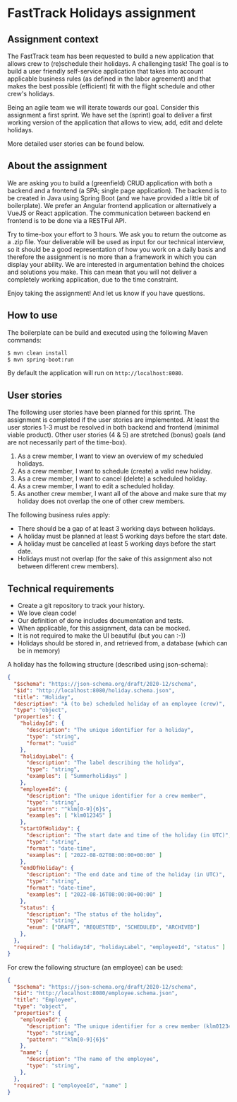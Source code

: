 # FastTrack Holidays assignment

## Assignment context

The FastTrack team has been requested to build a new application that allows crew to (re)schedule their holidays. A challenging task! The goal is to build a user friendly self-service application that takes into account applicable business rules (as defined in the labor agreement) and that makes the best possible (efficient) fit with the flight schedule and other crew's holidays. 

Being an agile team we will iterate towards our goal. Consider this assignment a first sprint. We have set the (sprint) goal to deliver a first working version of the application that allows to view, add, edit and delete holidays.

More detailed user stories can be found below.  

## About the assignment

We are asking you to build a (greenfield) CRUD application with both a backend and a frontend (a SPA; single page application). The backend is to be created in Java using Spring Boot (and we have provided a little bit of boilerplate). We prefer an Angular frontend application or alternatively a VueJS or React application. The communication between backend en frontend is to be done via a RESTFul API.

Try to time-box your effort to 3 hours. We ask you to return the outcome as a .zip file. Your deliverable will be used as input for our technical interview, so it should be a good representation of how you work on a daily basis and therefore the assignment is no more than a framework in which you can display your ability. We are interested in argumentation behind the choices and solutions you make. This can mean that you will not deliver a completely working application, due to the time constraint.

Enjoy taking the assignment! And let us know if you have questions.

## How to use

The boilerplate can be build and executed using the following Maven commands:

```bash
$ mvn clean install
$ mvn spring-boot:run
```

By default the application will run on `http://localhost:8080`.

## User stories

The following user stories have been planned for this sprint. The assignment is completed if the user stories are implemented. At least the user stories 1-3 must be resolved in both backend and frontend (minimal viable product). Other user stories (4 & 5) are stretched (bonus) goals (and are not necessarily part of the time-box).

1. As a crew member, I want to view an overview of my scheduled holidays.
2. As a crew member, I want to schedule (create) a valid new holiday.
3. As a crew member, I want to cancel (delete) a scheduled holiday.
4. As a crew member, I want to edit a scheduled holiday.
5. As another crew member, I want all of the above and make sure that my holiday does not overlap the one of other crew members.

The following business rules apply:

  * There should be a gap of at least 3 working days between holidays.
  * A holiday must be planned at least 5 working days before the start date.
  * A holiday must be cancelled at least 5 working days before the start date.
  * Holidays must not overlap (for the sake of this assignment also not between different crew members).

## Technical requirements

* Create a git repository to track your history.
* We love clean code!
* Our definition of done includes documentation and tests.
* When applicable, for this assignment, data can be mocked.
* It is not required to make the UI beautiful (but you can :-))
* Holidays should be stored in, and retrieved from, a database (which can be in memory)

A holiday has the following structure (described using json-schema):

```json
{
  "$schema": "https://json-schema.org/draft/2020-12/schema",
  "$id": "http://localhost:8080/holiday.schema.json",
  "title": "Holiday",
  "description": "A (to be) scheduled holiday of an employee (crew)",
  "type": "object",
  "properties": {
    "holidayId": {
      "description": "The unique identifier for a holiday",
      "type": "string",
      "format": "uuid"
    },
    "holidayLabel": {
      "description": "The label describing the holidya",
      "type": "string",
      "examples": [ "Summerholidays" ]
    },
    "employeeId": {
      "description": "The unique identifier for a crew member",
      "type": "string",
      "pattern": "^klm[0-9]{6}$",
      "examples": [ "klm012345" ]
    },
    "startOfHoliday": {
      "description": "The start date and time of the holiday (in UTC)",
      "type": "string",
      "format": "date-time",
      "examples": [ "2022-08-02T08:00:00+00:00" ]
    },
    "endOfHoliday": {
      "description": "The end date and time of the holiday (in UTC)",
      "type": "string",
      "format": "date-time",
      "examples": [ "2022-08-16T08:00:00+00:00" ]
    },
    "status": {
      "description": "The status of the holiday",
      "type": "string",
      "enum": ["DRAFT", "REQUESTED", "SCHEDULED", "ARCHIVED"]
    },    
  },
  "required": [ "holidayId", "holidayLabel", "employeeId", "status" ]
}
```

For crew the following structure (an employee) can be used:

```json
{
  "$schema": "https://json-schema.org/draft/2020-12/schema",
  "$id": "http://localhost:8080/employee.schema.json",
  "title": "Employee",
  "type": "object",
  "properties": {
    "employeeId": {
      "description": "The unique identifier for a crew member (klm012345)",
      "type": "string",
      "pattern": "^klm[0-9]{6}$"
    },
    "name": {
      "description": "The name of the employee",
      "type": "string",
    },
  },
  "required": [ "employeeId", "name" ]
}
```
